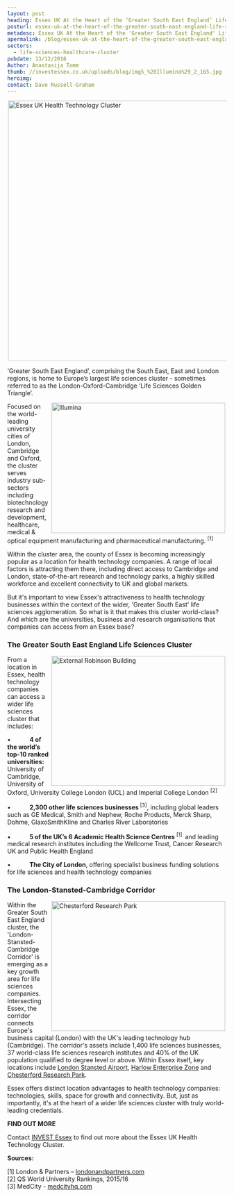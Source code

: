 ```yaml
---
layout: post
heading: Essex UK At the Heart of the ‘Greater South East England’ Life Sciences and Healthcare Cluster
posturl: essex-uk-at-the-heart-of-the-greater-south-east-england-life-sciences-and-healthcare-cluster
metadesc: Essex UK At the Heart of the 'Greater South East England' Life Sciences and Healthcare Cluster. Essex offers distinct location advantages to health technology companies
apermalink: /blog/essex-uk-at-the-heart-of-the-greater-south-east-england-life-sciences-and-healthcare-cluster
sectors:
  - life-sciences-healthcare-cluster 
pubdate: 13/12/2016
Author: Anastasija Tomm
thumb: //investessex.co.uk/uploads/blog/img5_%28Illumina%29_2_165.jpg
heroimg: 
contact: Dave Russell-Graham
---
```

<p><img alt='Essex UK Health Technology Cluster' src='http://www.investessex.co.uk/uploads/about/imageedit_1_3094217944_600.png' style='margin-left: 2px; margin-right: 2px; width: 600px;'/></p><p>‘Greater South East England’, comprising the South East, East and London regions, is home to Europe’s largest life sciences cluster - sometimes referred to as the London-Oxford-Cambridge ‘Life Sciences Golden Triangle’.</p><p><img alt='Illumina' src='http://www.investessex.co.uk/uploads/about/img5_(Illumina)_700.jpg' style='width: 400px; height: 300px; margin-left: 2px; margin-right: 2px; float: right;'/>Focused on the world-leading university cities of London, Cambridge and Oxford, the cluster serves industry sub-sectors including biotechnology research and development, healthcare, medical &amp; optical equipment manufacturing and pharmaceutical manufacturing. <sup>[1]</sup></p><p>Within the cluster area, the county of Essex is becoming increasingly popular as a location for health technology companies. A range of local factors is attracting them there, including direct access to Cambridge and London, state-of-the-art research and technology parks, a highly skilled workforce and excellent connectivity to UK and global markets.</p><p>But it's important to view Essex's attractiveness to health technology businesses within the context of the wider, 'Greater South East' life sciences agglomeration. So what is it that makes this cluster world-class? And which are the universities, business and research organisations that companies can access from an Essex base?</p><h3>The Greater South East England Life Sciences Cluster</h3><p><img alt='External Robinson Building' src='http://www.investessex.co.uk/uploads/about/CRP4,_External_Robinson_Bldg_400.jpg' style='width: 400px; height: 299px; margin-left: 2px; margin-right: 2px; float: right;'/>From a location in Essex, health technology companies can access a wider life sciences cluster that includes:</p><p>•           <strong>4 of the world’s top-10 ranked universities:</strong> University of Cambridge, University of Oxford, University College London (UCL) and Imperial College London <sup>[2]</sup></p><p>•           <strong>2,300 other life sciences businesses </strong><sup>[3]</sup>, including global leaders such as GE Medical, Smith and Nephew, Roche Products, Merck Sharp, Dohme, GlaxoSmithKline and Charles River Laboratories</p><p>•           <strong>5 of the UK’s 6 Academic Health Science Centres</strong> <sup>[1]  </sup>and leading medical research institutes including the Wellcome Trust, Cancer Research UK and Public Health England</p><p>•           <strong>The City of London</strong>, offering specialist business funding solutions for life sciences and health technology companies</p><h3>The London-Stansted-Cambridge Corridor</h3><p><img alt='Chesterford Research Park' src='http://www.investessex.co.uk/uploads/about/Chesterford_RP_2_400.jpg' style='width: 400px; height: 299px; margin-left: 2px; margin-right: 2px; float: right;'/>Within the Greater South East England cluster, the 'London-Stansted-Cambridge Corridor' is emerging as a key growth area for life sciences companies. Intersecting Essex, the corridor connects Europe's business capital (London) with the UK's leading technology hub (Cambridge). The corridor's assets include 1,400 life sciences businesses, 37 world-class life sciences research institutes and 40% of the UK population qualified to degree level or above. Within Essex itself, key locations include <a href='http://investessex.co.uk/studies/place-studies/london-stansted-airport' target='_blank'>London Stansted Airport</a>, <a href='http://investessex.co.uk/studies/place-studies/harlow-enterprise-zone' target='_blank'>Harlow Enterprise Zone</a> and <a href='http://investessex.co.uk/studies/place-studies/chesterford-research-park' target='_blank'>Chesterford Research Park</a>.</p><p>Essex offers distinct location advantages to health technology companies: technologies, skills, space for growth and connectivity. But, just as importantly, it's at the heart of a wider life sciences cluster with truly world-leading credentials.</p><p><strong>FIND OUT MORE</strong></p><p>Contact <a href='../index.html' target='_blank'>INVEST Essex</a> to find out more about the Essex UK Health Technology Cluster.</p><p><strong>Sources:</strong></p><p>[1] London &amp; Partners – <a href='http://www.londonandpartners.com/' target='_blank'>londonandpartners.com</a><br/>[2] QS World University Rankings, 2015/16<br/>[3] MedCity - <a href='http://www.medcityhq.com/' target='_blank'>medcityhq.com</a></p>
